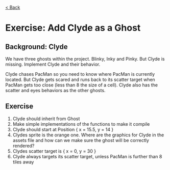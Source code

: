 [< Back](../README.md)

# Exercise: Add Clyde as a Ghost

## Background: Clyde

We have three ghosts within the project. Blinky, Inky and Pinky. But Clyde is missing. Implement Clyde and their
behavior.

Clyde chases PacMan so you need to know where PacMan is currently located. But Clyde gets scared and runs back to its scatter target when PacMan gets too close (less than 8 the size of a cell).
Clyde also has the scatter and eyes behaviors as the other ghosts.

## Exercise

1. Clyde should inherit from Ghost
2. Make simple implementations of the functions to make it compile
3. Clyde should start at Position { x = 15.5, y = 14 }
4. Clydes sprite is the orange one. Where are the graphics for Clyde in the assets file and how can we make sure the ghost will be correctly rendered?
5. Clydes scatter target is { x = 0, y = 30 }
6. Clyde always targets its scatter target, unless PacMan is further than 8 tiles away
